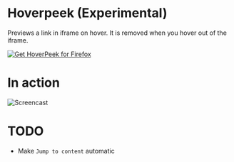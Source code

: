 # Hoverpeek (Experimental)
Previews a link in iframe on hover. It is removed when you hover out of the iframe.

<a href="https://addons.mozilla.org/en-US/firefox/addon/hoverpeek/"><img src="https://user-images.githubusercontent.com/585534/107280546-7b9b2a00-6a26-11eb-8f9f-f95932f4bfec.png" alt="Get HoverPeek for Firefox"></a>

# In action
![Screencast](screencast.gif)

# TODO
- Make `Jump to content` automatic
